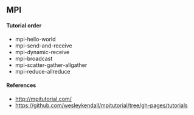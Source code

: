 ## MPI

#### Tutorial order

- mpi-hello-world
- mpi-send-and-receive
- mpi-dynamic-receive
- mpi-broadcast
- mpi-scatter-gather-allgather
- mpi-reduce-allreduce

#### References

- http://mpitutorial.com/
- https://github.com/wesleykendall/mpitutorial/tree/gh-pages/tutorials
